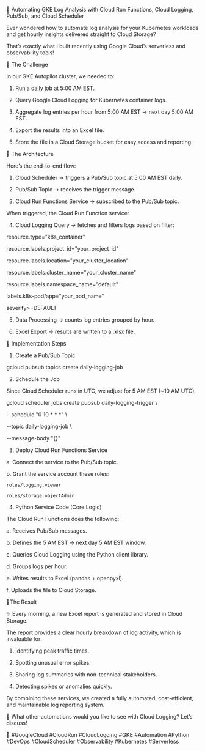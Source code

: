 🚀 Automating GKE Log Analysis with Cloud Run Functions, Cloud Logging, Pub/Sub, and Cloud Scheduler



Ever wondered how to automate log analysis for your Kubernetes workloads and get hourly insights delivered straight to Cloud Storage?

 That’s exactly what I built recently using Google Cloud’s serverless and observability tools!



🔹 The Challenge

In our GKE Autopilot cluster, we needed to:

1. Run a daily job at 5:00 AM EST.

2. Query Google Cloud Logging for Kubernetes container logs.

3. Aggregate log entries per hour from 5:00 AM EST → next day 5:00 AM EST.

4. Export the results into an Excel file.

5. Store the file in a Cloud Storage bucket for easy access and reporting.



🔹 The Architecture

Here’s the end-to-end flow:



1. Cloud Scheduler → triggers a Pub/Sub topic at 5:00 AM EST daily.

2. Pub/Sub Topic → receives the trigger message.

3. Cloud Run Functions Service → subscribed to the Pub/Sub topic.

When triggered, the Cloud Run Function service:

4. Cloud Logging Query → fetches and filters logs based on filter:



resource.type="k8s_container"

resource.labels.project_id="your_project_id"

resource.labels.location="your_cluster_location"

resource.labels.cluster_name="your_cluster_name"

resource.labels.namespace_name="default"

labels.k8s-pod/app="your_pod_name"

severity>=DEFAULT



5. Data Processing → counts log entries grouped by hour.

6. Excel Export → results are written to a .xlsx file.



🔹 Implementation Steps

1. Create a Pub/Sub Topic

gcloud pubsub topics create daily-logging-job

2. Schedule the Job

Since Cloud Scheduler runs in UTC, we adjust for 5 AM EST (~10 AM UTC).

gcloud scheduler jobs create pubsub daily-logging-trigger \

  --schedule "0 10 * * *" \

  --topic daily-logging-job \

  --message-body "{}"

3. Deploy Cloud Run Functions Service

a. Connect the service to the Pub/Sub topic.

b. Grant the service account these roles:

    roles/logging.viewer

    roles/storage.objectAdmin

4. Python Service Code (Core Logic)

The Cloud Run Functions does the following:

a. Receives Pub/Sub messages.

b. Defines the 5 AM EST → next day 5 AM EST window.

c. Queries Cloud Logging using the Python client library.

d. Groups logs per hour.

e. Writes results to Excel (pandas + openpyxl).

f. Uploads the file to Cloud Storage.



 🔹The Result

✨ Every morning, a new Excel report is generated and stored in Cloud Storage.

The report provides a clear hourly breakdown of log activity, which is invaluable for:

1. Identifying peak traffic times.

2. Spotting unusual error spikes.

3. Sharing log summaries with non-technical stakeholders.

4. Detecting spikes or anomalies quickly.



By combining these services, we created a fully automated, cost-efficient, and maintainable log reporting system.



💬 What other automations would you like to see with Cloud Logging? Let’s discuss!



🔖 #GoogleCloud #CloudRun #CloudLogging #GKE #Automation #Python #DevOps #CloudScheduler #Observability #Kubernetes #Serverless
